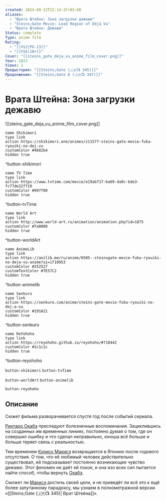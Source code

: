 ```yaml
---
created: 2024-09-22T22:14:37+03:00
aliases:
  - "Врата Штейна: Зона загрузки дежавю"
  - "Steins;Gate Movie: Load Region of Déjà Vu"
  - "Врата Штейна: Дежавю"
Status: complete
Type: anime film
Rating:
  - "[[®️12|PG-13]]"
  - "[[®️16|16+]]"
Cover: "[[steins_gate_deja_vu_anime_film_cover.png]]"
Year: 2013
Views: 1
Предыстория: "[[Steins;Gate (🇯🇵📺 345)]]"
Продолжение: "[[Steins;Gate 0 (🇯🇵📺 347)]]"
---
```


# Врата Штейна: Зона загрузки дежавю

![[steins_gate_deja_vu_anime_film_cover.png]]

```button
name Shikimori
type link
action https://shikimori.one/animes/z11577-steins-gate-movie-fuka-ryouiki-no-dej-vu
customColor #4682b4
hidden true
```
^button-shikimori

```button
name TV Time
type link
action https://www.tvtime.com/movie/e19ab717-ba69-4a0c-bde3-fc77de22ff10
customColor #997f00
hidden true
```
^button-tvTime

```button
name World Art
type link
action http://www.world-art.ru/animation/animation.php?id=1875
customColor #7a0000
hidden true
```
^button-worldArt

```button
name AnimeLib
type link
action https://anilib.me/ru/anime/6505--steinsgate-movie-fuka-ryouiki-no-deja-vu-anime?ui=1710953
customColor #252527
customTextColor #7E57C2
hidden true
```
^button-animelib

```button
name Senkuro
type link
action https://senkuro.com/anime/steins-gate-movie-fuka-ryouiki-no-dej-a-vu
customColor #191A21
hidden true
```
^button-senkuro

```button
name ReYohoho
type link
action https://reyohoho.github.io/reyohoho/#718442
customColor #1c1c1c
hidden true
```
^button-reyohoho



`button-shikimori` `button-tvTime`

`button-worldArt` `button-animelib`

`button-reyohoho`

## Описание

Сюжет фильма разворачивается спустя год после событий сериала.

[Ринтаро Окабэ](https://shikimori.one/characters/35252-rintarou-okabe) преследуют болезненные воспоминания. Зациклившись на созданных им временных линиях, постоянно думая о том, где он совершил ошибку и что сделал неправильно, юноша всё больше и больше теряет связь с реальностью.

Тем временем [Курису Макисэ](https://shikimori.one/characters/34470-kurisu-makise) возвращается в Японию после годового отсутствия. О том, что её любимый человек действительно существовал, ей подсказывает постоянно возникающее чувство дежавю. Этот феномен не даёт ей покоя, и она изо всех сил пытается найти способ, чтобы вернуть [Окабэ](https://shikimori.one/characters/35252-rintarou-okabe).

Сможет ли [Макисэ](https://shikimori.one/characters/34470-kurisu-makise) достичь своей цели, и не приведёт ли всё это к ещё более запутанному парадоксу, мы узнаем в полнометражной версии «[[Steins;Gate (🇯🇵📺 345)| Врат Штейна]]».
